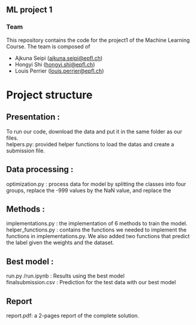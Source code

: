 ## ML project 1

### Team

This repository contains the code for the project1 of the Machine Learning Course. The team is composed of

   - Ajkuna Seipi (ajkuna.seipi@epfl.ch)
   - Hongyi Shi (hongyi.shi@epfl.ch)
   - Louis Perrier (louis.perrier@epfl.ch)

# Project structure
## Presentation : 
To run our code, download the data and put it in the same folder as our files. \
helpers.py: provided helper functions to load the datas and create a submission file. 
## Data processing : 
optimization.py : process data for model by splitting the classes into four groups, replace the -999 values by the NaN value, and replace the 
## Methods : 
implementations.py  : the implementation of 6 methods to train the model.
helper_functions.py : contains the functions we needed to implement the functions in implementations.py. We also added two functions that predict the label given the weights and the dataset. 
## Best model : 
run.py /run.ipynb  : Results using the best model \
finalsubmission.csv : Prediction for the test data with our best model

## Report
report.pdf: a 2-pages report of the complete solution.
